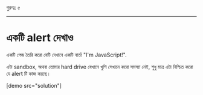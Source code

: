 গুরুত্ব: ৫

---

# একটি alert দেখাও

একটি পেজ তৈরি করো যেটি দেখাবে একটি বার্তা "I'm JavaScript!".

এটা sandbox, অথবা তোমার hard drive যেখানে খুশি সেখানে করো সমস্যা নেই, শুধু মাত্র এটা নিশ্চিত করো যে alert টি কাজ করছে।

[demo src="solution"]

